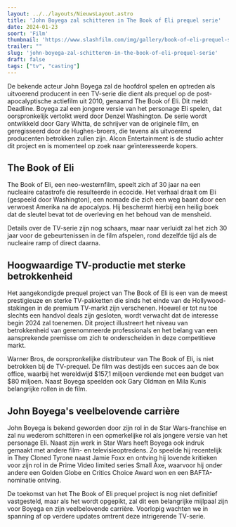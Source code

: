 ```yaml
---
layout: ../../layouts/NieuwsLayout.astro
title: 'John Boyega zal schitteren in The Book of Eli prequel serie'
date: 2024-01-23
soort: 'Film'
thumbnail: 'https://www.slashfilm.com/img/gallery/book-of-eli-prequel-series-in-the-works-john-boyega-stepping-in-for-denzel-washington/intro-1705956206.jpg'
trailer: ""
slug: 'john-boyega-zal-schitteren-in-the-book-of-eli-prequel-serie'
draft: false
tags: ["tv", "casting"]
---
```



De bekende acteur John Boyega zal de hoofdrol spelen en optreden als uitvoerend producent in een TV-serie die dient als prequel op de post-apocalyptische actiefilm uit 2010, genaamd The Book of Eli. Dit meldt Deadline. Boyega zal een jongere versie van het personage Eli spelen, dat oorspronkelijk vertolkt werd door Denzel Washington. De serie wordt ontwikkeld door Gary Whitta, de schrijver van de originele film, en geregisseerd door de Hughes-broers, die tevens als uitvoerend producenten betrokken zullen zijn. Alcon Entertainment is de studio achter dit project en is momenteel op zoek naar geïnteresseerde kopers.

## The Book of Eli

The Book of Eli, een neo-westernfilm, speelt zich af 30 jaar na een nucleaire catastrofe die resulteerde in ecocide. Het verhaal draait om Eli (gespeeld door Washington), een nomade die zich een weg baant door een verwoest Amerika na de apocalyps. Hij beschermt hierbij een heilig boek dat de sleutel bevat tot de overleving en het behoud van de mensheid.

Details over de TV-serie zijn nog schaars, maar naar verluidt zal het zich 30 jaar voor de gebeurtenissen in de film afspelen, rond dezelfde tijd als de nucleaire ramp of direct daarna.

## Hoogwaardige TV-productie met sterke betrokkenheid

Het aangekondigde prequel project van The Book of Eli is een van de meest prestigieuze en sterke TV-pakketten die sinds het einde van de Hollywood-stakingen in de premium TV-markt zijn verschenen. Hoewel er tot nu toe slechts een handvol deals zijn gesloten, wordt verwacht dat de interesse begin 2024 zal toenemen. Dit project illustreert het niveau van betrokkenheid van gerenommeerde professionals en het belang van een aansprekende premisse om zich te onderscheiden in deze competitieve markt.

Warner Bros, de oorspronkelijke distributeur van The Book of Eli, is niet betrokken bij de TV-prequel. De film was destijds een succes aan de box office, waarbij het wereldwijd $157,1 miljoen verdiende met een budget van $80 miljoen. Naast Boyega speelden ook Gary Oldman en Mila Kunis belangrijke rollen in de film.

## John Boyega's veelbelovende carrière

John Boyega is bekend geworden door zijn rol in de Star Wars-franchise en zal nu wederom schitteren in een opmerkelijke rol als jongere versie van het personage Eli. Naast zijn werk in Star Wars heeft Boyega ook indruk gemaakt met andere film- en televisieoptredens. Zo speelde hij recentelijk in They Cloned Tyrone naast Jamie Foxx en ontving hij lovende kritieken voor zijn rol in de Prime Video limited series Small Axe, waarvoor hij onder andere een Golden Globe en Critics Choice Award won en een BAFTA-nominatie ontving.

De toekomst van het The Book of Eli prequel project is nog niet definitief vastgesteld, maar als het wordt opgepikt, zal dit een belangrijke mijlpaal zijn voor Boyega en zijn veelbelovende carrière. Voorlopig wachten we in spanning af op verdere updates omtrent deze intrigerende TV-serie.
